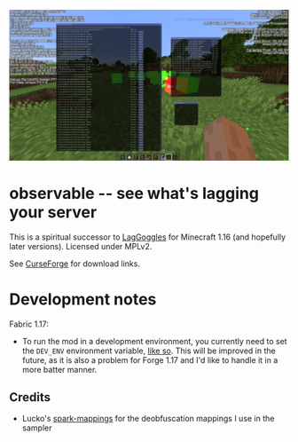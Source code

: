 ![](/screenshots/1.png)

# observable -- see what's lagging your server

This is a spiritual successor to [LagGoggles](https://www.curseforge.com/minecraft/mc-mods/laggoggles) for Minecraft 1.16 (and hopefully later versions). Licensed under MPLv2.

See [CurseForge](https://www.curseforge.com/minecraft/mc-mods/observable) for download links.

# Development notes

Fabric 1.17:

- To run the mod in a development environment, you currently need to set the `DEV_ENV` environment variable, [like so](https://user-images.githubusercontent.com/10052313/140556395-adc23683-5a77-452c-949c-ef08d320280b.png). This will be improved in the future, as it is also a problem for Forge 1.17 and I'd like to handle it in a more batter manner.

## Credits

- Lucko's [spark-mappings](https://github.com/lucko/spark-mappings) for the deobfuscation mappings I use in the sampler
